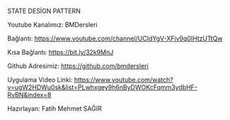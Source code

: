 STATE DESİGN PATTERN

Youtube Kanalımız: BMDersleri

Bağlantı: https://www.youtube.com/channel/UCIdYgV-XFjv9q0IHtzUTtQw

Kısa Bağlantı: https://bit.ly/32k9MnJ

Github Adresimiz: https://github.com/bmdersleri

Uygulama Video Linki: https://www.youtube.com/watch?v=ugW2HDWu0sk&list=PLwhxgey9h6nByDWOKcFqmm3ydbHF-RvBN&index=8

Hazırlayan: Fatih Mehmet SAĞIR
